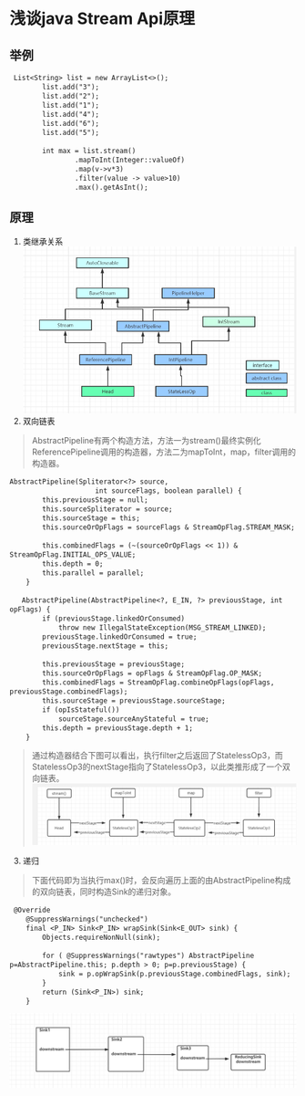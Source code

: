 # 浅谈java Stream Api原理

## 举例
```
 List<String> list = new ArrayList<>();
        list.add("3");
        list.add("2");
        list.add("1");
        list.add("4");
        list.add("6");
        list.add("5");

        int max = list.stream()
                .mapToInt(Integer::valueOf)
                .map(v->v*3)
                .filter(value -> value>10)
                .max().getAsInt();
```


## 原理
1. 类继承关系
![](../../../pic/java/java8/Stream类继承图.png)
2. 双向链表
> AbstractPipeline有两个构造方法，方法一为stream()最终实例化ReferencePipeline调用的构造器，方法二为mapToInt，map，filter调用的构造器。
```
AbstractPipeline(Spliterator<?> source,
                     int sourceFlags, boolean parallel) {
        this.previousStage = null;
        this.sourceSpliterator = source;
        this.sourceStage = this;
        this.sourceOrOpFlags = sourceFlags & StreamOpFlag.STREAM_MASK;
       
        this.combinedFlags = (~(sourceOrOpFlags << 1)) & StreamOpFlag.INITIAL_OPS_VALUE;
        this.depth = 0;
        this.parallel = parallel;
    }

   AbstractPipeline(AbstractPipeline<?, E_IN, ?> previousStage, int opFlags) {
        if (previousStage.linkedOrConsumed)
            throw new IllegalStateException(MSG_STREAM_LINKED);
        previousStage.linkedOrConsumed = true;
        previousStage.nextStage = this;

        this.previousStage = previousStage;
        this.sourceOrOpFlags = opFlags & StreamOpFlag.OP_MASK;
        this.combinedFlags = StreamOpFlag.combineOpFlags(opFlags, previousStage.combinedFlags);
        this.sourceStage = previousStage.sourceStage;
        if (opIsStateful())
            sourceStage.sourceAnyStateful = true;
        this.depth = previousStage.depth + 1;
    }
```
>通过构造器结合下图可以看出，执行filter之后返回了StatelessOp3，而StatelessOp3的nextStage指向了StatelessOp3，以此类推形成了一个双向链表。
![](../../../pic/java/java8/pipeline链表图.png)
3. 递归
>下面代码即为当执行max()时，会反向遍历上面的由AbstractPipeline构成的双向链表，同时构造Sink的递归对象。
```
 @Override
    @SuppressWarnings("unchecked")
    final <P_IN> Sink<P_IN> wrapSink(Sink<E_OUT> sink) {
        Objects.requireNonNull(sink);

        for ( @SuppressWarnings("rawtypes") AbstractPipeline p=AbstractPipeline.this; p.depth > 0; p=p.previousStage) {
            sink = p.opWrapSink(p.previousStage.combinedFlags, sink);
        }
        return (Sink<P_IN>) sink;
    }
```
![](../../../pic/java/java8/递归调用示意图.png)

